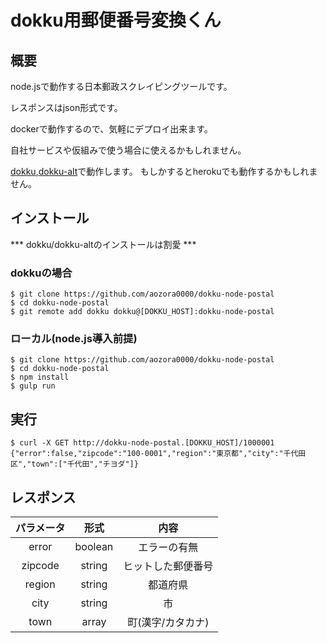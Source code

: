 # dokku用郵便番号変換くん

## 概要
node.jsで動作する日本郵政スクレイピングツールです。

レスポンスはjson形式です。

dockerで動作するので、気軽にデプロイ出来ます。

自社サービスや仮組みで使う場合に使えるかもしれません。

[dokku](https://github.com/progrium/dokku),[dokku-alt](dokku-alt/dokku-alt)で動作します。
もしかするとherokuでも動作するかもしれません。

## インストール
*** dokku/dokku-altのインストールは割愛 ***

### dokkuの場合
```shell
$ git clone https://github.com/aozora0000/dokku-node-postal
$ cd dokku-node-postal
$ git remote add dokku dokku@[DOKKU_HOST]:dokku-node-postal
```

### ローカル(node.js導入前提)
```shell
$ git clone https://github.com/aozora0000/dokku-node-postal
$ cd dokku-node-postal
$ npm install
$ gulp run
```

## 実行
```shell
$ curl -X GET http://dokku-node-postal.[DOKKU_HOST]/1000001
{"error":false,"zipcode":"100-0001","region":"東京都","city":"千代田区","town":["千代田","チヨダ"]}
```

## レスポンス
パラメータ |  形式   | 内容
:---------:|:-------:|:----:
error      | boolean | エラーの有無
zipcode    | string  | ヒットした郵便番号
region     | string  | 都道府県
city       | string  | 市
town       | array   | 町(漢字/カタカナ)

